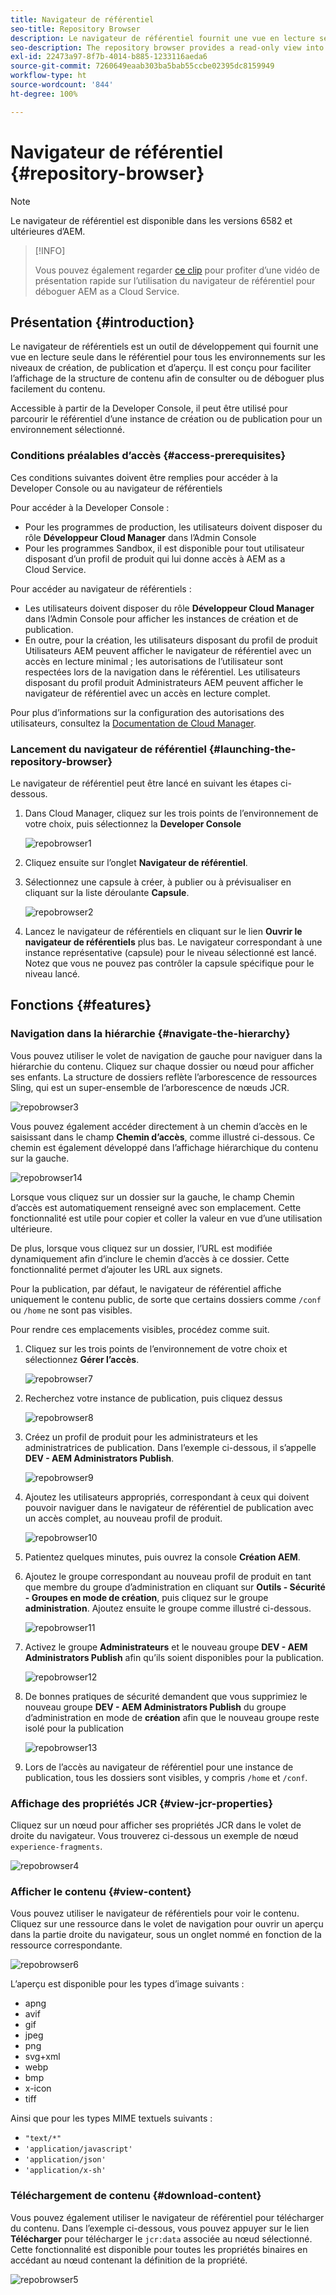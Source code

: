 ```yaml
---
title: Navigateur de référentiel
seo-title: Repository Browser
description: Le navigateur de référentiel fournit une vue en lecture seule dans le référentiel pour tous les environnements sur les niveaux de création, de publication et de prévisualisation.
seo-description: The repository browser provides a read-only view into the repository for all environments on author, publish, and preview tiers.
exl-id: 22473a97-8f7b-4014-b885-1233116aeda6
source-git-commit: 7260649eaab303ba5bab55ccbe02395dc8159949
workflow-type: ht
source-wordcount: '844'
ht-degree: 100%

---
```


# Navigateur de référentiel {#repository-browser}

>[!NOTE]
>
>Le navigateur de référentiel est disponible dans les versions 6582 et ultérieures d’AEM.

>[!INFO]
>
>Vous pouvez également regarder [ce clip](https://experienceleague.adobe.com/docs/experience-manager-learn/cloud-service/debugging/debugging-aem-as-a-cloud-service/repository-browser.html?lang=fr) pour profiter d’une vidéo de présentation rapide sur l’utilisation du navigateur de référentiel pour déboguer AEM as a Cloud Service.

## Présentation {#introduction}

Le navigateur de référentiels est un outil de développement qui fournit une vue en lecture seule dans le référentiel pour tous les environnements sur les niveaux de création, de publication et d’aperçu. Il est conçu pour faciliter l’affichage de la structure de contenu afin de consulter ou de déboguer plus facilement du contenu.

Accessible à partir de la Developer Console, il peut être utilisé pour parcourir le référentiel d’une instance de création ou de publication pour un environnement sélectionné.

### Conditions préalables d’accès {#access-prerequisites}

Ces conditions suivantes doivent être remplies pour accéder à la Developer Console ou au navigateur de référentiels

Pour accéder à la Developer Console :

* Pour les programmes de production, les utilisateurs doivent disposer du rôle **Développeur Cloud Manager** dans l’Admin Console
* Pour les programmes Sandbox, il est disponible pour tout utilisateur disposant d’un profil de produit qui lui donne accès à AEM as a Cloud Service.

Pour accéder au navigateur de référentiels :

* Les utilisateurs doivent disposer du rôle **Développeur Cloud Manager** dans l’Admin Console pour afficher les instances de création et de publication.
* En outre, pour la création, les utilisateurs disposant du profil de produit Utilisateurs AEM peuvent afficher le navigateur de référentiel avec un accès en lecture minimal ; les autorisations de l’utilisateur sont respectées lors de la navigation dans le référentiel. Les utilisateurs disposant du profil produit Administrateurs AEM peuvent afficher le navigateur de référentiel avec un accès en lecture complet.

Pour plus d’informations sur la configuration des autorisations des utilisateurs, consultez la [Documentation de Cloud Manager](https://experienceleague.adobe.com/docs/experience-manager-cloud-manager/content/requirements/users-and-roles.html?lang=fr).

### Lancement du navigateur de référentiel {#launching-the-repository-browser}

Le navigateur de référentiel peut être lancé en suivant les étapes ci-dessous.

1. Dans Cloud Manager, cliquez sur les trois points de l’environnement de votre choix, puis sélectionnez la **Developer Console**

   ![repobrowser1](/help/implementing/developing/tools/assets/repobrowser1.png)

1. Cliquez ensuite sur l’onglet **Navigateur de référentiel**.
1. Sélectionnez une capsule à créer, à publier ou à prévisualiser en cliquant sur la liste déroulante **Capsule**.

   ![repobrowser2](/help/implementing/developing/tools/assets/repobrowser2.png)

1. Lancez le navigateur de référentiels en cliquant sur le lien **Ouvrir le navigateur de référentiels** plus bas. Le navigateur correspondant à une instance représentative (capsule) pour le niveau sélectionné est lancé. Notez que vous ne pouvez pas contrôler la capsule spécifique pour le niveau lancé.

## Fonctions {#features}

### Navigation dans la hiérarchie {#navigate-the-hierarchy}

Vous pouvez utiliser le volet de navigation de gauche pour naviguer dans la hiérarchie du contenu. Cliquez sur chaque dossier ou nœud pour afficher ses enfants. La structure de dossiers reflète l’arborescence de ressources Sling, qui est un super-ensemble de l’arborescence de nœuds JCR.

![repobrowser3](/help/implementing/developing/tools/assets/repobrowser3.png)

Vous pouvez également accéder directement à un chemin d’accès en le saisissant dans le champ **Chemin d’accès**, comme illustré ci-dessous. Ce chemin est également développé dans l’affichage hiérarchique du contenu sur la gauche.

![repobrowser14](/help/implementing/developing/tools/assets/repobrowser14.png)

Lorsque vous cliquez sur un dossier sur la gauche, le champ Chemin d’accès est automatiquement renseigné avec son emplacement. Cette fonctionnalité est utile pour copier et coller la valeur en vue d’une utilisation ultérieure.

De plus, lorsque vous cliquez sur un dossier, l’URL est modifiée dynamiquement afin d’inclure le chemin d’accès à ce dossier. Cette fonctionnalité permet d’ajouter les URL aux signets.

Pour la publication, par défaut, le navigateur de référentiel affiche uniquement le contenu public, de sorte que certains dossiers comme `/conf` ou `/home` ne sont pas visibles.

Pour rendre ces emplacements visibles, procédez comme suit.

1. Cliquez sur les trois points de l’environnement de votre choix et sélectionnez **Gérer l’accès**.

   ![repobrowser7](/help/implementing/developing/tools/assets/repobrowser7.png)

1. Recherchez votre instance de publication, puis cliquez dessus

   ![repobrowser8](/help/implementing/developing/tools/assets/repobrowser8.png)

1. Créez un profil de produit pour les administrateurs et les administratrices de publication. Dans l’exemple ci-dessous, il s’appelle **DEV - AEM Administrators Publish**.

   ![repobrowser9](/help/implementing/developing/tools/assets/repobrowser9.png)

1. Ajoutez les utilisateurs appropriés, correspondant à ceux qui doivent pouvoir naviguer dans le navigateur de référentiel de publication avec un accès complet, au nouveau profil de produit.

   ![repobrowser10](/help/implementing/developing/tools/assets/repobrowser10.png)

1. Patientez quelques minutes, puis ouvrez la console **Création AEM**.
1. Ajoutez le groupe correspondant au nouveau profil de produit en tant que membre du groupe d’administration en cliquant sur **Outils - Sécurité - Groupes en mode de création**, puis cliquez sur le groupe **administration**. Ajoutez ensuite le groupe comme illustré ci-dessous.

   ![repobrowser11](/help/implementing/developing/tools/assets/repobrowser11.png)

1. Activez le groupe **Administrateurs** et le nouveau groupe **DEV - AEM Administrators Publish** afin qu’ils soient disponibles pour la publication.

   ![repobrowser12](/help/implementing/developing/tools/assets/repobrowser12.png)

1. De bonnes pratiques de sécurité demandent que vous supprimiez le nouveau groupe **DEV - AEM Administrators Publish** du groupe d’administration en mode de **création** afin que le nouveau groupe reste isolé pour la publication

   ![repobrowser13](/help/implementing/developing/tools/assets/repobrowser13.png)

1. Lors de l’accès au navigateur de référentiel pour une instance de publication, tous les dossiers sont visibles, y compris `/home` et `/conf`.

### Affichage des propriétés JCR {#view-jcr-properties}

Cliquez sur un nœud pour afficher ses propriétés JCR dans le volet de droite du navigateur. Vous trouverez ci-dessous un exemple de nœud `experience-fragments`.

![repobrowser4](/help/implementing/developing/tools/assets/repobrowser41.png)

### Afficher le contenu {#view-content}

Vous pouvez utiliser le navigateur de référentiels pour voir le contenu. Cliquez sur une ressource dans le volet de navigation pour ouvrir un aperçu dans la partie droite du navigateur, sous un onglet nommé en fonction de la ressource correspondante.

![repobrowser6](/help/implementing/developing/tools/assets/repobrowser61.png)

L’aperçu est disponible pour les types d’image suivants :

* apng
* avif
* gif
* jpeg
* png
* svg+xml
* webp
* bmp
* x-icon
* tiff

Ainsi que pour les types MIME textuels suivants :

* `"text/*"`
* `'application/javascript'`
* `'application/json'`
* `'application/x-sh'`

### Téléchargement de contenu {#download-content}

Vous pouvez également utiliser le navigateur de référentiel pour télécharger du contenu. Dans l’exemple ci-dessous, vous pouvez appuyer sur le lien **Télécharger** pour télécharger le `jcr:data` associée au nœud sélectionné. Cette fonctionnalité est disponible pour toutes les propriétés binaires en accédant au nœud contenant la définition de la propriété.

![repobrowser5](/help/implementing/developing/tools/assets/repobrowser52.png)
